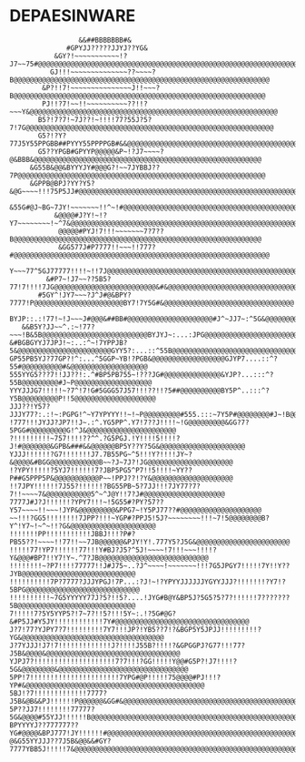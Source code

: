 # DEPAESINWARE

                          
                     &&##BBBBBBB#&
                  #GPYJJ?????JJYJ??YG&
               &GY?!~~~~~~~~~~~!?J7~~75#@@@@@@@@@@@@@@@@@@@@@@@@@@@@@@@@@@@@@@@@@@@@@@@@@@@@@@@@@@@@@@@@
              GJ!!!~~~~~~~~~~~~~~??~~~~?B@@@@@@@@@@@@@@@@@@@@@@@@@@@@@@@@@@@@@@@@@@@@@@@@@@@@@@@@@@@@@@@
            &P?!!7!~~~~~~~~~~~~~~~J!!~~~?B@@@@@@@@@@@@@@@@@@@@@@@@@@@@@@@@@@@@@@@@@@@@@@@@@@@@@@@@@@@@@@
            PJ!!?7!~~!!~~~~~~~~~~??!!?~~~Y&@@@@@@@@@@@@@@@@@@@@@@@@@@@@@@@@@@@@@@@@@@@@@@@@@@@@@@@@@@@@@
           B5?!7?7!~7J??!~!!!!77?55J?5?7!7G@@@@@@@@@@@@@@@@@@@@@@@@@@@@@@@@@@@@@@@@@@@@@@@@@@@@@@@@@@@@@
           G5?!?Y?77J5Y55PPGBB##PYYY55PPPPGB#&&@@@@@@@@@@@@@@@@@@@@@@@@@@@@@@@@@@@@@@@@@@@@@@@@@@@@@@@@@
           G5??YPGB#GPYYP@@@@@&P~!?J7~~~~?@&BBB&@@@@@@@@@@@@@@@@@@@@@@@@@@@@@@@@@@@@@@@@@@@@@@@@@@@@@@@@
         &G55B&@@&BYYYJY#@@@G?!~~7JYBBJ??7P@@@@@@@@@@@@@@@@@@@@@@@@@@@@@@@@@@@@@@@@@@@@@@@@@@@@@@@@@@@@@
         &GPPB@BPJ?YY?Y5?&@G~~~~!!!75P5JJ#@@@@@@@@@@@@@@@@@@@@@@@@@@@@@@@@@@@@@@@@@@@@@@@@@@@@@@@@@@@@@@
              &55G#@J~BG~7JY!~~~~~~~!!^~!#@@@@@@@@@@@@@@@@@@@@@@@@@@@@@@@@@@@@@@@@@@@@@@@@@@@@@@@@@@@@@@
               &@@@@#J?Y!~!?Y7~~~~~~~~!~^7&@@@@@@@@@@@@@@@@@@@@@@@@@@@@@@@@@@@@@@@@@@@@@@@@@@@@@@@@@@@@@
                @@@@@#PYJ!7!!!~~~~~~~7?7??B@@@@@@@@@@@@@@@@@@@@@@@@@@@@@@@@@@@@@@@@@@@@@@@@@@@@@@@@@@@@@
                &GG577J#P7777!!~~~!!777?#@@@@@@@@@@@@@@@@@@@@@@@@@@@@@@@@@@@@@@@@@@@@@@@@@@@@@@@@@@@@@@@
                Y~~~77^5GJ77777!!!!~!!7J@@@@@@@@@@@@@@@@@@@@@@@@@@@@@@@@@@@@@@@@@@@@@@@@@@@@@@@@@@@@@@@@
             &#P7~!J7~~??5B5?77!7!!!!7JG@@@@@@@@@@@@@@@@@@@@@@@@@&#&@@@@@@@@@@@@@@@@@@@@@@@@@@@@@@@@@@@@
           #5GY^!JY7~~~?J^J#@&BPY?7777!P@@@@@@@@@@@@@@@@@@@@@@BY7!7Y5G#&@@@@@@@@@@@@@@@@@@@@@@@@@@@@@@@@
          BYJP::.:!77!~!J~~~J#@@@&##BB#@@@@@@@@@@@@@@@@@@@@@#J^~JJ7~:^5G&@@@@@@@@@@@@@@@@@@@@@@@@@@@@@@@
       &&B5Y?JJ~~^.:~!77?~~~!B&5B@@@@@@@@@@@@@@@@@@@@@@@@@@BYJYJ~:...:JPG@@@@@@@@@@@@@@@@@@@@@@@@@@@@@@@
    &#BGBGYYJ7JPJ!~:..:^~!7YPPJB?5&@@@@@@@@@@@@@@@@@@@@@@@GYY5?:...::^55B@@@@@@@@@@@@@@@@@@@@@@@@@@@@@@@
    GP55PB5YJ?77GP?!^:...^5GGP~YB!?PGB&@@@@@@@@@@@@@@@@@@GJYP7....::^?55#@@@@@@@@@@#&@@@@@@@@@@@@@@@@@@@
    555YYG5???7!!JJ??!:.^#BP5PB755~!???JG#@@@@@@@@@@@@@@&YJP?...:::^?55B@@@@@@@@@#J~P@@@@@@@@@@@@@@@@@@@
    YYYJJJG7!!!!!~?7^!7!G#5GGG57J57!!!??!!?5##@@@@@@@@@@BY5P^..:::^?Y5B@@@@@@@@@P!!5@@@@@@@@@@@@@@@@@@@@
    JJJ??!Y57?JJJY77?:.:!~:PGPG!^~Y7YPYYY!!~!~P@@@@@@@@@#555.:::~7Y5P#@@@@@@@@#J~!B@@@@@@@@@@@@@@@@@@@@@
    !777!!!JYJJ?JP7!!J~.:^.YG5PP^.Y7!7??J!!!!~!G@@@@@@@@@&GG?7?5PGG#@@@@@@@@@G!^J&@@@@@@@@@@@@@@@@@@@@@@
    ?!!!!!!!!!~757!!!!??^^.?G5PGJ.!Y!!!!5!!!!?J!#@@@@@@@&GPB&###&&@@@@@@BP5Y??Y?5G&@@@@@@@@@@@@@@@@@@@@@
    YJJJ!!!!!!?G7!!!!!!!J7.7B55PG~^5!!!Y?!!!!JY~?&@@@@&#BGG@@@@@@@@@@@@B~~?J~7J?!JG@@@@@@@@@@@@@@@@@@@@@
    !?YPY!!!!!?5YJ7!!!!!!7?JBP5PG5^P7!!5!!!!~YY??P##G5PPP5P&@@@@@@@@@@@P~~!PPJ??!?Y&@@@@@@@@@@@@@@@@@@@@
    !!7JPY!!!!!!7J55?!!!!!!?BG55PB~5?7JJ!!!7JY77?7?7!!~~~~7&@@@@@@@@@@@5^~^J@Y!!7?J#@@@@@@@@@@@@@@@@@@@@
    7777J#J?J!!!!!!?YPY7!!!~!5G55#?PY?57??Y57~~~~!!~~~!JYP&@@@@@@@@@&PPG7~!Y5PJ77??#@@@@@@@@@@@@@@@@@@@@
    ~~!!!?GG5!!!!!!!!7JPP?!!!~YGP#?PPJ5!5J?~~~~~~~~!!!~7!5@@@@@@@@B?Y^!Y7~!~^~!!?G&@@@@@@@@@@@@@@@@@@@@@
    !!!!!!!PP!!!!!!!!!!!JBBJ!!!?P#?PB55??!~~~~!!77!!~~7JB@@@@@@&PJY!Y!.777Y5?J5G&@@@@@@@@@@@@@@@@@@@@@@@
    !!!!!77!YP7!!!!!!77!!!Y#BJ?J5?^5J!~~~~!7!!!~~~!!!!?Y&@@@#BP7!!Y7!Y~.^7?JB@@@@@@@@@@@@@@@@@@@@@@@@@@@
    !!!!!!!!~?P7!!!!77777!!J#J75~..?J^~~~~!~~~~~~~!!!7G5JPGY7!!!!!7Y!!Y??JYB@@@@@@@@@@@@@@@@@@@@@@@@@@@@
    !!!!!!!!!!7P?7777?JJJYPGJ!7P...:?J!~!?YPYYJJJJJJYGYYJJJ?!!!!!!!?Y7!?5BPG@@@@@@@@@@@@@@@@@@@@@@@@@@@@
    !!!!!!!!!!~7G5YYYYY77J?5?!!5?....!JYG#B@Y&BP5J?5G5?5?7?!!!!!!7???????5B@@@@@@@@@@@@@@@@@@@@@@@@@@@@@
    7!!!!!7?5Y5YYP5?!7~7?!!5?!!!5Y~:.!?5G#@G?&#P5JJ#Y5JY!!!!!!!!!!!!7Y#@@@@@@@@@@@@@@@@@@@@@@@@@@@@@@@@@
    J?7!77?YJPY7?7!!!!!!!!!7Y7!!!JP?!YB5??7!?&BGP5Y5JPJJ!!!!!!!!!?YG&@@@@@@@@@@@@@@@@@@@@@@@@@@@@@@@@@@@
    J?7YJJJ!J7!7!!!!!!!!!!!!!J?!!!!J55B?!!!!?&GPGGPJ?G77!!!77?J5B&@@@@&@@@@@@@@@@@@@@@@@@@@@@@@@@@@@@@@@
    YJPJ7?!!!!!!!!!!!!!!!!!!!!7?7!!!?GG!!!!!Y@@#G5P?!J7!!!!?5G&@@@@@@@@&@@@@@@@@@@@@@@@@@@@@@@@@@@@@@@@@
    5PP!7!!!!!!!!!!!!!!!!!!!!!!7YPG#@P!!!!!75@@@@#PJ!!!?YP#&@@@@@@@@@@@@@@@@@@@@@@@@@@@@@@@@@@@@@@@@@@@@
    5BJ!?7!!!!!!!!!!!!!7777?J5B&@B&&PJ!!!!!!P@@@@@@&GG#&@@@@@@@@@@@@@@@@@@@@@@@@@@@@@@@@@@@@@@@@@@@@@@@@
    5P??JJ7!!!!!!!!77777?5G&@@@@#55YJJ!!!!!!B@@@@@@@@@@@@@@@@@@@@@@@@@@@@@@@@@@@@@@@@@@@@@@@@@@@@@@@@@@@
    BPYYYYJ??777777??YG#@@@@&BPJ777!JY!!!!!!#@@@@@@@@@@@@@@@@@@@@@@@@@@@@@@@@@@@@@@@@@@@@@@@@@@@@@@@@@@@
    @&G55YYJJJ??7J5B&@@&&#GY?7777YBB5J!!!!!7&@@@@@@@@@@@@@@@@@@@@@@@@@@@@@@@@@@@@@@@@@@@@@@@@@@@@@@@@@@@
